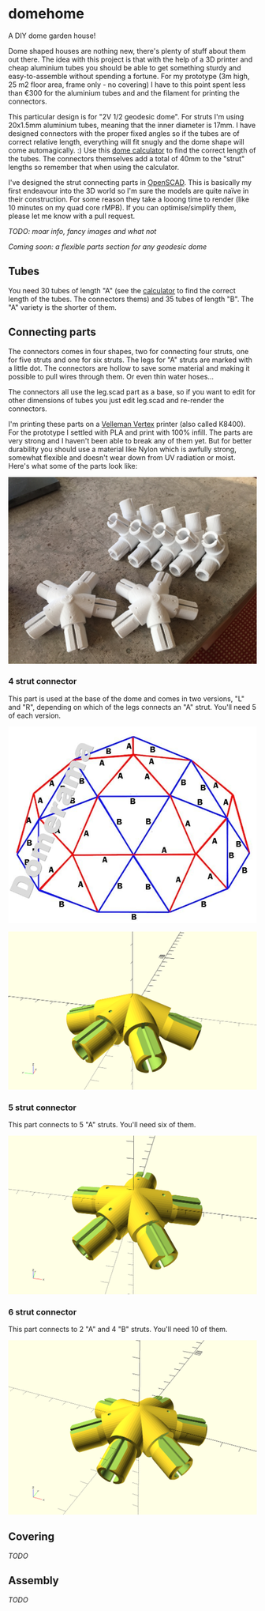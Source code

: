 # domehome
A DIY dome garden house!

Dome shaped houses are nothing new, there's plenty of stuff about them out there. The idea with this project is that with the help of a 3D printer and cheap aluminium tubes you should be able to get something sturdy and easy-to-assemble without spending a fortune. For my prototype (3m high, 25 m2 floor area, frame only - no covering) I have to this point spent less than €300 for the aluminium tubes and and the filament for printing the connectors.

This particular design is for "2V 1/2 geodesic dome". For struts I'm using 20x1.5mm aluminium tubes, meaning that the inner diameter is 17mm. I have designed connectors with the proper fixed angles so if the tubes are of correct relative length, everything will fit snugly and the dome shape will come automagically. :) Use this [dome calculator](http://www.domerama.com/calculators/2v-geodesic-dome-calculator/) to find the correct length of the tubes. The connectors themselves add a total of 40mm to the "strut" lengths so remember that when using the calculator.

I've designed the strut connecting parts in [OpenSCAD](http://openscad.org). This is basically my first endeavour into the 3D world so I'm sure the models are quite naïve in their construction. For some reason they take a looong time to render (like 10 minutes on my quad core rMPB). If you can optimise/simplify them, please let me know with a pull request.

_TODO: moar info, fancy images and what not_

_Coming soon: a flexible parts section for any geodesic dome_

## Tubes
You need 30 tubes of length "A" (see the [calculator](http://www.domerama.com/calculators/2v-geodesic-dome-calculator/) to find the correct length of the tubes. The connectors thems) and 35 tubes of length "B". The "A" variety is the shorter of them.

## Connecting parts
The connectors comes in four shapes, two for connecting four struts, one for five struts and one for six struts. The legs for "A" struts are marked with a little dot. The connectors are hollow to save some material and making it possible to pull wires through them. Or even thin water hoses…

The connectors all use the leg.scad part as a base, so if you want to edit for other dimensions of tubes you just edit leg.scad and re-render the connectors.

I'm printing these parts on a [Velleman Vertex](http://www.vertex3dprinter.eu/home/) printer (also called K8400). For the prototype I settled with PLA and print with 100% infill. The parts are very strong and I haven't been able to break any of them yet. But for better durability you should use a material like Nylon which is awfully strong, somewhat flexible and doesn't wear down from UV radiation or moist. Here's what some of the parts look like:

![Printed parts](2V_Fixed_parts/printed_parts.jpg) 

### 4 strut connector
This part is used at the base of the dome and comes in two versions, "L" and "R", depending on which of the legs connects an "A" strut. You'll need 5 of each version.

![Assembly](2V_Fixed_parts/2v_assembly_large.jpg)

![4 leg connector](2V_Fixed_parts/Connector_4.png)

### 5 strut connector
This part connects to 5 "A" struts. You'll need six of them.

![5 leg connector](2V_Fixed_parts/Connector_5.png)

### 6 strut connector
This part connects to 2 "A" and 4 "B" struts. You'll need 10 of them.

![6 leg connector](2V_Fixed_parts/Connector_6.png)

## Covering

_TODO_

## Assembly

_TODO_

